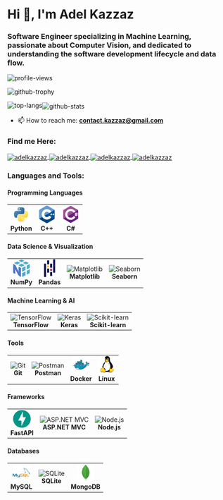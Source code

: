 <h1 align="left">Hi 👋, I'm Adel Kazzaz</h1>
<h3 align="left">
  Software Engineer specializing in Machine Learning, passionate about Computer Vision, 
  and dedicated to understanding the software development lifecycle and data flow.
</h3>

<!-- Profile Views -->
<p align="left">
  <img src="https://komarev.com/ghpvc/?username=adelkazzaz&label=Profile%20views&color=0e75b6&style=flat" alt="profile-views"/>
</p>

<!-- Trophy -->
<p align="left">
  <img src="https://github-profile-trophy.vercel.app/?username=adelkazzaz&no-frame=true&no-bg=false&theme=radical" alt="github-trophy"/>
</p>

<!-- GitHub Stats -->
<p>
  <img align="left" src="https://github-readme-stats.vercel.app/api/top-langs?username=adelkazzaz&show_icons=true&locale=en&layout=compact&theme=radical" alt="top-langs"/>
</p>
<p>
  <img align="center" src="https://github-readme-stats.vercel.app/api?username=adelkazzaz&show_icons=true&theme=radical" alt="github-stats"/>
</p>

<!-- Contact -->
- 📫 How to reach me: **<contact.kazzaz@gmail.com>**

<!-- Social Links -->
<h3 align="left">Find me Here:</h3>
<p align="left">
  <a href="https://www.linkedin.com/in/adelkazzaz" target="_blank">
    <img align="center" src="https://raw.githubusercontent.com/rahuldkjain/github-profile-readme-generator/master/src/images/icons/Social/linked-in-alt.svg" alt="adelkazzaz" height="30" width="40"/>
  </a>
  <a href="https://kaggle.com/adelkazzaz" target="_blank">
    <img align="center" src="https://raw.githubusercontent.com/rahuldkjain/github-profile-readme-generator/master/src/images/icons/Social/kaggle.svg" alt="adelkazzaz" height="30" width="40"/>
  </a>
  <a href="https://leetcode.com/u/AdelKazzaz/" target="_blank">
    <img align="center" src="https://leetcode.com/static/images/LeetCode_logo_rvs.png" alt="adelkazzaz" height="30" width="40"/>
  </a>
  <a href="https://codeforces.com/profile/adelkazzaz" target="_blank">
    <img align="center" src="https://raw.githubusercontent.com/rahuldkjain/github-profile-readme-generator/master/src/images/icons/Social/codeforces.svg" alt="adelkazzaz" height="30" width="40"/>
  </a>
</p>

<!-- Languages and Tools -->
<!-- Languages and Tools -->
### Languages and Tools:

#### Programming Languages
|   |   |   |
|---|---|---|
| <div style="text-align:center"><img src="https://raw.githubusercontent.com/devicons/devicon/master/icons/python/python-original.svg" alt="Python" width="40" height="40"/> <br> **Python**</div> | <div style="text-align:center"><img src="https://raw.githubusercontent.com/devicons/devicon/master/icons/cplusplus/cplusplus-original.svg" alt="C++" width="40" height="40"/> <br> **C++**</div> | <div style="text-align:center"><img src="https://raw.githubusercontent.com/devicons/devicon/master/icons/csharp/csharp-original.svg" alt="C#" width="40" height="40"/> <br> **C#**</div> |

#### Data Science & Visualization
|   |   |   |   |
|---|---|---|---|
| <div style="text-align:center"><img src="https://raw.githubusercontent.com/devicons/devicon/master/icons/numpy/numpy-original.svg" alt="NumPy" width="40" height="40"/> <br> **NumPy**</div> | <div style="text-align:center"><img src="https://raw.githubusercontent.com/devicons/devicon/2ae2a900d2f041da66e950e4d48052658d850630/icons/pandas/pandas-original.svg" alt="Pandas" width="40" height="40"/> <br> **Pandas**</div> | <div style="text-align:center"><img src="https://upload.wikimedia.org/wikipedia/commons/0/01/Created_with_Matplotlib-logo.svg" alt="Matplotlib" width="40" height="40"/> <br> **Matplotlib**</div> | <div style="text-align:center"><img src="https://seaborn.pydata.org/_images/logo-mark-lightbg.svg" alt="Seaborn" width="40" height="40"/> <br> **Seaborn**</div> |

#### Machine Learning & AI
|   |   |   |
|---|---|---|
| <div style="text-align:center"><img src="https://www.vectorlogo.zone/logos/tensorflow/tensorflow-icon.svg" alt="TensorFlow" width="40" height="40"/> <br> **TensorFlow**</div> | <div style="text-align:center"><img src="https://upload.wikimedia.org/wikipedia/commons/a/ae/Keras_logo.svg" alt="Keras" width="40" height="40"/> <br> **Keras**</div> | <div style="text-align:center"><img src="https://upload.wikimedia.org/wikipedia/commons/0/05/Scikit_learn_logo_small.svg" alt="Scikit-learn" width="40" height="40"/> <br> **Scikit-learn**</div> |

#### Tools
|   |   |   |   |
|---|---|---|---|
| <div style="text-align:center"><img src="https://www.vectorlogo.zone/logos/git-scm/git-scm-icon.svg" alt="Git" width="40" height="40"/> <br> **Git**</div> | <div style="text-align:center"><img src="https://www.vectorlogo.zone/logos/getpostman/getpostman-icon.svg" alt="Postman" width="40" height="40"/> <br> **Postman**</div> | <div style="text-align:center"><img src="https://raw.githubusercontent.com/devicons/devicon/master/icons/docker/docker-original.svg" alt="Docker" width="40" height="40"/> <br> **Docker**</div> | <div style="text-align:center"><img src="https://raw.githubusercontent.com/devicons/devicon/master/icons/linux/linux-original.svg" alt="Linux" width="40" height="40"/> <br> **Linux**</div> |

#### Frameworks
|   |   |   |
|---|---|---|
| <div style="text-align:center"><img src="https://raw.githubusercontent.com/devicons/devicon/master/icons/fastapi/fastapi-original.svg" alt="FastAPI" width="40" height="40"/> <br> **FastAPI**</div> | <div style="text-align:center"><img src="https://www.vectorlogo.zone/logos/dotnet/dotnet-tile.svg" alt="ASP.NET MVC" width="40" height="40"/> <br> **ASP.NET MVC**</div> | <div style="text-align:center"><img src="https://www.vectorlogo.zone/logos/nodejs/nodejs-icon.svg" alt="Node.js" width="40" height="40"/> <br> **Node.js**</div> |

#### Databases
|   |   |   |
|---|---|---|
| <div style="text-align:center"><img src="https://raw.githubusercontent.com/devicons/devicon/master/icons/mysql/mysql-original-wordmark.svg" alt="MySQL" width="40" height="40"/> <br> **MySQL**</div> | <div style="text-align:center"><img src="https://www.vectorlogo.zone/logos/sqlite/sqlite-icon.svg" alt="SQLite" width="40" height="40"/> <br> **SQLite**</div> | <div style="text-align:center"><img src="https://raw.githubusercontent.com/devicons/devicon/master/icons/mongodb/mongodb-original.svg" alt="MongoDB" width="40" height="40"/> <br> **MongoDB**</div> |
